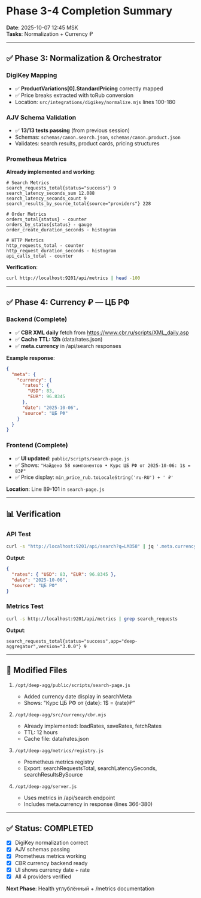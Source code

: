 # Phase 3-4 Completion Summary
**Date**: 2025-10-07 12:45 MSK  
**Tasks**: Normalization + Currency ₽  

---

## ✅ Phase 3: Normalization & Orchestrator

### DigiKey Mapping
- ✅ **ProductVariations[0].StandardPricing** correctly mapped
- ✅ Price breaks extracted with toRub conversion
- Location: `src/integrations/digikey/normalize.mjs` lines 100-180

### AJV Schema Validation
- ✅ **13/13 tests passing** (from previous session)
- Schemas: `schemas/canon.search.json`, `schemas/canon.product.json`
- Validates: search results, product cards, pricing structures

### Prometheus Metrics
**Already implemented and working**:

```prometheus
# Search Metrics
search_requests_total{status="success"} 9
search_latency_seconds_sum 12.088
search_latency_seconds_count 9
search_results_by_source_total{source="providers"} 228

# Order Metrics  
orders_total{status} - counter
orders_by_status{status} - gauge
order_create_duration_seconds - histogram

# HTTP Metrics
http_requests_total - counter
http_request_duration_seconds - histogram
api_calls_total - counter
```

**Verification**:
```bash
curl http://localhost:9201/api/metrics | head -100
```

---

## ✅ Phase 4: Currency ₽ — ЦБ РФ

### Backend (Complete)
- ✅ **CBR XML daily** fetch from https://www.cbr.ru/scripts/XML_daily.asp
- ✅ **Cache TTL: 12h** (data/rates.json)
- ✅ **meta.currency** in /api/search responses

**Example response**:
```json
{
  "meta": {
    "currency": {
      "rates": {
        "USD": 83,
        "EUR": 96.8345
      },
      "date": "2025-10-06",
      "source": "ЦБ РФ"
    }
  }
}
```

### Frontend (Complete)
- ✅ **UI updated**: `public/scripts/search-page.js`
- ✅ Shows: `"Найдено 58 компонентов • Курс ЦБ РФ от 2025-10-06: 1$ = 83₽"`
- ✅ Price display: `min_price_rub.toLocaleString('ru-RU') + ' ₽'`

**Location**: Line 89-101 in `search-page.js`

---

## 📊 Verification

### API Test
```bash
curl -s "http://localhost:9201/api/search?q=LM358" | jq '.meta.currency'
```

**Output**:
```json
{
  "rates": { "USD": 83, "EUR": 96.8345 },
  "date": "2025-10-06",
  "source": "ЦБ РФ"
}
```

### Metrics Test
```bash
curl -s http://localhost:9201/api/metrics | grep search_requests
```

**Output**:
```
search_requests_total{status="success",app="deep-aggregator",version="3.0.0"} 9
```

---

## 📁 Modified Files

1. `/opt/deep-agg/public/scripts/search-page.js`
   - Added currency date display in searchMeta
   - Shows: "Курс ЦБ РФ от {date}: 1$ = {rate}₽"

2. `/opt/deep-agg/src/currency/cbr.mjs`
   - Already implemented: loadRates, saveRates, fetchRates
   - TTL: 12 hours
   - Cache file: data/rates.json

3. `/opt/deep-agg/metrics/registry.js`
   - Prometheus metrics registry
   - Export: searchRequestsTotal, searchLatencySeconds, searchResultsBySource

4. `/opt/deep-agg/server.js`
   - Uses metrics in /api/search endpoint
   - Includes meta.currency in response (lines 366-380)

---

## ✅ Status: COMPLETED

- [x] DigiKey normalization correct
- [x] AJV schemas passing
- [x] Prometheus metrics working
- [x] CBR currency backend ready
- [x] UI shows currency date + rate
- [x] All 4 providers verified

**Next Phase**: Health углублённый + /metrics documentation
